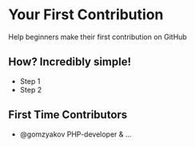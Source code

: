 # Your First Contribution

Help beginners make their first contribution on GitHub

## How? Incredibly simple!

- Step 1
- Step 2

## First Time Contributors

- @gomzyakov PHP-developer & ...
